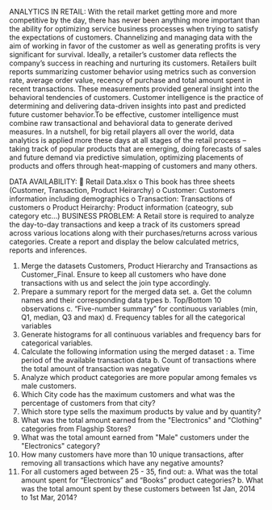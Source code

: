 ANALYTICS IN RETAIL:
With the retail market getting more and more competitive by the day, there has never been
anything more important than the ability for optimizing service business processes when
trying to satisfy the expectations of customers. Channelizing and managing data with the
aim of working in favor of the customer as well as generating profits is very significant for
survival.
Ideally, a retailer’s customer data reflects the company’s success in reaching and nurturing
its customers. Retailers built reports summarizing customer behavior using metrics such as
conversion rate, average order value, recency of purchase and total amount spent in recent
transactions. These measurements provided general insight into the behavioral tendencies
of customers.
Customer intelligence is the practice of determining and delivering data-driven insights into
past and predicted future customer behavior.To be effective, customer intelligence must
combine raw transactional and behavioral data to generate derived measures.
In a nutshell, for big retail players all over the world, data analytics is applied more these
days at all stages of the retail process – taking track of popular products that are emerging,
doing forecasts of sales and future demand via predictive simulation, optimizing placements
of products and offers through heat-mapping of customers and many others.


DATA AVAILABILITY:
 Retail Data.xlsx
o This book has three sheets (Customer, Transaction, Product Heirarchy)
o Customer: Customers information including demographics
o Transaction: Transactions of customers
o Product Heirarchy: Product information (cateogry, sub category etc...)
BUSINESS PROBLEM:
A Retail store is required to analyze the day-to-day transactions and keep a track of its customers
spread across various locations along with their purchases/returns across various categories.
Create a report and display the below calculated metrics, reports and inferences.
1. Merge the datasets Customers, Product Hierarchy and Transactions as Customer_Final. Ensure to
keep all customers who have done transactions with us and select the join type accordingly.
2. Prepare a summary report for the merged data set.
a. Get the column names and their corresponding data types
b. Top/Bottom 10 observations
c. “Five-number summary” for continuous variables (min, Q1, median, Q3 and max)
d. Frequency tables for all the categorical variables
3. Generate histograms for all continuous variables and frequency bars for categorical variables.
4. Calculate the following information using the merged dataset :
a. Time period of the available transaction data
b. Count of transactions where the total amount of transaction was negative
5. Analyze which product categories are more popular among females vs male customers.
6. Which City code has the maximum customers and what was the percentage of customers from
that city?
7. Which store type sells the maximum products by value and by quantity?
8. What was the total amount earned from the "Electronics" and "Clothing" categories from
Flagship Stores?
9. What was the total amount earned from "Male" customers under the "Electronics" category?
10. How many customers have more than 10 unique transactions, after removing all transactions
which have any negative amounts?
11. For all customers aged between 25 - 35, find out:
a. What was the total amount spent for “Electronics” and “Books” product categories?
b. What was the total amount spent by these customers between 1st Jan, 2014 to 1st Mar, 2014?
